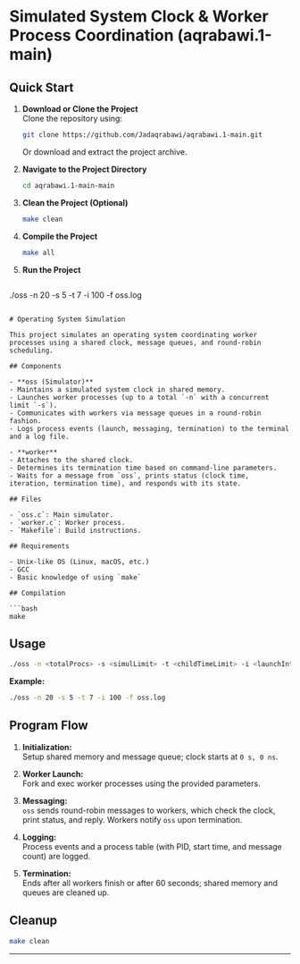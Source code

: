 
# Simulated System Clock & Worker Process Coordination (aqrabawi.1-main)

## Quick Start

1. **Download or Clone the Project**  
   Clone the repository using:
   ```bash
   git clone https://github.com/Jadaqrabawi/aqrabawi.1-main.git
   ```
   Or download and extract the project archive.

2. **Navigate to the Project Directory**
   ```bash
   cd aqrabawi.1-main-main
   ```

3. **Clean the Project (Optional)**
   ```bash
   make clean
   ```

4. **Compile the Project**
   ```bash
   make all
   ```

5. **Run the Project**
   ```bash
./oss -n 20 -s 5 -t 7 -i 100 -f oss.log
   ```

# Operating System Simulation

This project simulates an operating system coordinating worker processes using a shared clock, message queues, and round-robin scheduling.

## Components

- **oss (Simulator)**
  - Maintains a simulated system clock in shared memory.
  - Launches worker processes (up to a total `-n` with a concurrent limit `-s`).
  - Communicates with workers via message queues in a round-robin fashion.
  - Logs process events (launch, messaging, termination) to the terminal and a log file.

- **worker**
  - Attaches to the shared clock.
  - Determines its termination time based on command-line parameters.
  - Waits for a message from `oss`, prints status (clock time, iteration, termination time), and responds with its state.

## Files

- `oss.c`: Main simulator.
- `worker.c`: Worker process.
- `Makefile`: Build instructions.

## Requirements

- Unix-like OS (Linux, macOS, etc.)
- GCC
- Basic knowledge of using `make`

## Compilation

```bash
make
```

## Usage

```bash
./oss -n <totalProcs> -s <simulLimit> -t <childTimeLimit> -i <launchIntervalMs> -f <logfile>
```

**Example:**

```bash
./oss -n 20 -s 5 -t 7 -i 100 -f oss.log
```

## Program Flow

1. **Initialization:**  
   Setup shared memory and message queue; clock starts at `0 s, 0 ns`.

2. **Worker Launch:**  
   Fork and exec worker processes using the provided parameters.

3. **Messaging:**  
   `oss` sends round-robin messages to workers, which check the clock, print status, and reply. Workers notify `oss` upon termination.

4. **Logging:**  
   Process events and a process table (with PID, start time, and message count) are logged.

5. **Termination:**  
   Ends after all workers finish or after 60 seconds; shared memory and queues are cleaned up.

## Cleanup

```bash
make clean
```

---
